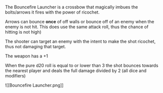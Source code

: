 The Bouncefire Launcher is a crossbow that magically imbues the bolts/arrows it fires with the power of ricochet. 

Arrows can bounce __once__ of off walls or bounce off of an enemy when the enemy is not hit. This does use the same attack roll, thus the chance of hitting is not high)

The shooter can target an enemy with the intent to make the shot ricochet, thus not damaging that target. 

The weapon has a +1

When the pure d20 roll is equal to or lower than 3 the shot bounces towards the nearest player and deals the full damage divided by 2 (all dice and modifiers)


![[Bouncefire Launcher.png]]